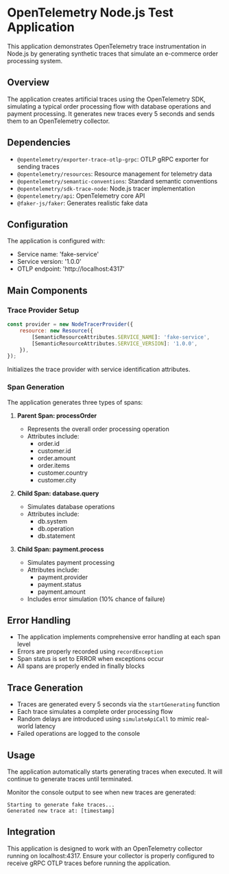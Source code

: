 # OpenTelemetry Node.js Test Application

This application demonstrates OpenTelemetry trace instrumentation in Node.js by generating synthetic traces that simulate an e-commerce order processing system.

## Overview

The application creates artificial traces using the OpenTelemetry SDK, simulating a typical order processing flow with database operations and payment processing. It generates new traces every 5 seconds and sends them to an OpenTelemetry collector.

## Dependencies

- `@opentelemetry/exporter-trace-otlp-grpc`: OTLP gRPC exporter for sending traces
- `@opentelemetry/resources`: Resource management for telemetry data
- `@opentelemetry/semantic-conventions`: Standard semantic conventions
- `@opentelemetry/sdk-trace-node`: Node.js tracer implementation
- `@opentelemetry/api`: OpenTelemetry core API
- `@faker-js/faker`: Generates realistic fake data

## Configuration

The application is configured with:
- Service name: 'fake-service'
- Service version: '1.0.0'
- OTLP endpoint: 'http://localhost:4317'

## Main Components

### Trace Provider Setup
```javascript
const provider = new NodeTracerProvider({
    resource: new Resource({
        [SemanticResourceAttributes.SERVICE_NAME]: 'fake-service',
        [SemanticResourceAttributes.SERVICE_VERSION]: '1.0.0',
    }),
});
```
Initializes the trace provider with service identification attributes.

### Span Generation

The application generates three types of spans:

1. **Parent Span: processOrder**
   - Represents the overall order processing operation
   - Attributes include:
     - order.id
     - customer.id
     - order.amount
     - order.items
     - customer.country
     - customer.city

2. **Child Span: database.query**
   - Simulates database operations
   - Attributes include:
     - db.system
     - db.operation
     - db.statement

3. **Child Span: payment.process**
   - Simulates payment processing
   - Attributes include:
     - payment.provider
     - payment.status
     - payment.amount
   - Includes error simulation (10% chance of failure)

## Error Handling

- The application implements comprehensive error handling at each span level
- Errors are properly recorded using `recordException`
- Span status is set to ERROR when exceptions occur
- All spans are properly ended in finally blocks

## Trace Generation

- Traces are generated every 5 seconds via the `startGenerating` function
- Each trace simulates a complete order processing flow
- Random delays are introduced using `simulateApiCall` to mimic real-world latency
- Failed operations are logged to the console

## Usage

The application automatically starts generating traces when executed. It will continue to generate traces until terminated.

Monitor the console output to see when new traces are generated:
```
Starting to generate fake traces...
Generated new trace at: [timestamp]
```

## Integration

This application is designed to work with an OpenTelemetry collector running on localhost:4317. Ensure your collector is properly configured to receive gRPC OTLP traces before running the application.
